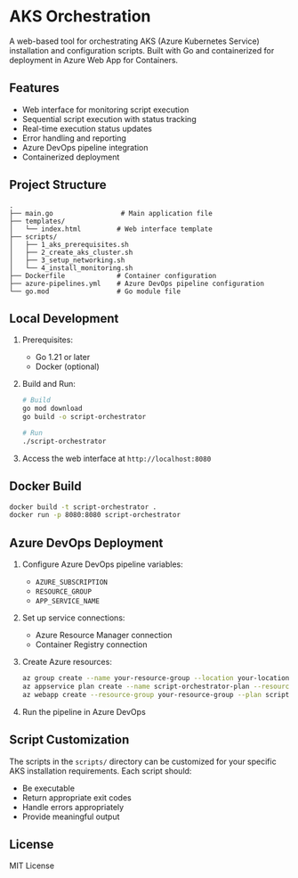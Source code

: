 # AKS Orchestration

A web-based tool for orchestrating AKS (Azure Kubernetes Service) installation and configuration scripts. Built with Go and containerized for deployment in Azure Web App for Containers.

## Features

- Web interface for monitoring script execution
- Sequential script execution with status tracking
- Real-time execution status updates
- Error handling and reporting
- Azure DevOps pipeline integration
- Containerized deployment

## Project Structure

```
.
├── main.go                 # Main application file
├── templates/
│   └── index.html         # Web interface template
├── scripts/
│   ├── 1_aks_prerequisites.sh
│   ├── 2_create_aks_cluster.sh
│   ├── 3_setup_networking.sh
│   └── 4_install_monitoring.sh
├── Dockerfile             # Container configuration
├── azure-pipelines.yml    # Azure DevOps pipeline configuration
└── go.mod                 # Go module file
```

## Local Development

1. Prerequisites:
   - Go 1.21 or later
   - Docker (optional)

2. Build and Run:
   ```bash
   # Build
   go mod download
   go build -o script-orchestrator

   # Run
   ./script-orchestrator
   ```

3. Access the web interface at `http://localhost:8080`

## Docker Build

```bash
docker build -t script-orchestrator .
docker run -p 8080:8080 script-orchestrator
```

## Azure DevOps Deployment

1. Configure Azure DevOps pipeline variables:
   - `AZURE_SUBSCRIPTION`
   - `RESOURCE_GROUP`
   - `APP_SERVICE_NAME`

2. Set up service connections:
   - Azure Resource Manager connection
   - Container Registry connection

3. Create Azure resources:
   ```bash
   az group create --name your-resource-group --location your-location
   az appservice plan create --name script-orchestrator-plan --resource-group your-resource-group --sku B1 --is-linux
   az webapp create --resource-group your-resource-group --plan script-orchestrator-plan --name your-web-app-name --deployment-container-image-name your-container-registry/script-orchestrator:latest
   ```

4. Run the pipeline in Azure DevOps

## Script Customization

The scripts in the `scripts/` directory can be customized for your specific AKS installation requirements. Each script should:
- Be executable
- Return appropriate exit codes
- Handle errors appropriately
- Provide meaningful output

## License

MIT License 
